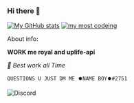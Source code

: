 ### Hi there 👋

[![My GitHub stats](https://github-readme-stats.vercel.app/api?username=namekinggamerboy&count_private=true&show_border=false&show_icons=true&title_color=fff&icon_color=79ff97&text_color=9f9f9f&bg_color=000000)](https://github.com/namekinggamerboy/namekinggamerboy)
[![my most codeing](https://github-readme-stats.vercel.app/api/top-langs/?username=namekinggamerboy&show_border=false&show_icons=true&title_color=fff&icon_color=79ff97&text_color=9f9f9f&bg_color=000000)](https://github.com/namekinggamerboy/namekinggamerboy)

About info:

 **WORK me royal and uplife-api**

*🤗 Best work all Time*

``` QUESTIONS U JUST DM ME ⏺️NAME BOY⏺️#2751 ```


![Discord](https://discord.c99.nl/widget/theme-4/616914990729003008.png)

